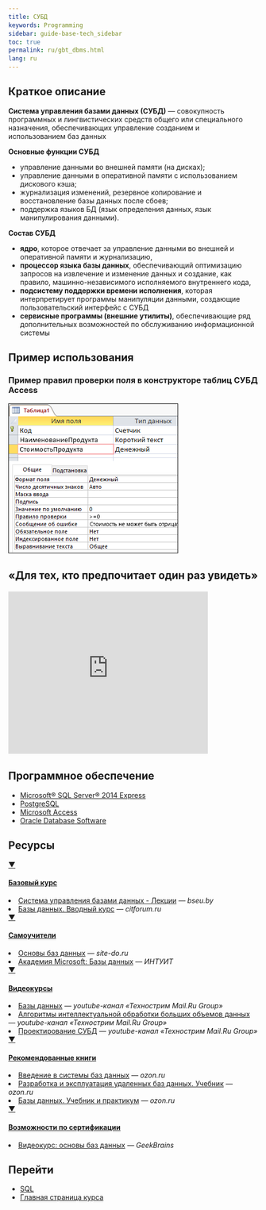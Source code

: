 ```yaml
---
title: СУБД
keywords: Programming
sidebar: guide-base-tech_sidebar
toc: true
permalink: ru/gbt_dbms.html
lang: ru
---
```


## Краткое описание

**Система управления базами данных (СУБД)** — совокупность программных и лингвистических средств общего или специального назначения, обеспечивающих управление созданием и использованием баз данных

**Основные функции СУБД**

* управление данными во внешней памяти (на дисках);
* управление данными в оперативной памяти с использованием дискового кэша;
* журнализация изменений, резервное копирование и восстановление базы данных после сбоев;
* поддержка языков БД (язык определения данных, язык манипулирования данными).

**Состав СУБД**

* **ядро**, которое отвечает за управление данными во внешней и оперативной памяти и журнализацию,
* **процессор языка базы данных**, обеспечивающий оптимизацию запросов на извлечение и изменение данных и создание, как правило, машинно-независимого исполняемого внутреннего кода,
* **подсистему поддержки времени исполнения**, которая интерпретирует программы манипуляции данными, создающие пользовательский интерфейс с СУБД
* **сервисные программы (внешние утилиты)**, обеспечивающие ряд дополнительных возможностей по обслуживанию информационной системы

##  Пример использования
### Пример правил проверки поля в конструкторе таблиц СУБД Access
![Access Example](/images/pages/guides/base-technologies/storage/accessExample.png)

## «Для тех, кто предпочитает один раз увидеть»

<div class="thumb-wrap" style="margin-top: 20px; margin-bottom: 20px">
    <iframe src="https://onedrive.live.com/embed?cid=2FB293CA43965F14&resid=2FB293CA43965F14%21119&authkey=ABwmyQ0j-OWjgPc&em=2" width="402" height="327" frameborder="0" scrolling="no"></iframe>
</div>

## Программное обеспечение

* [Microsoft® SQL Server® 2014 Express](https://www.microsoft.com/ru-ru/download/details.aspx?id=42299)
* [PostgreSQL](https://www.postgresql.org/download/)
* [Microsoft Access](https://products.office.com/ru-ru/access)
* [Oracle Database Software](http://www.oracle.com/technetwork/database/enterprise-edition/downloads/index.html)

##  Ресурсы

<div class="panel-group">
    <div class="panel panel-default">
        <div class="panel-heading">
            <a class="pull-right spoiler-push" data-toggle="collapse" href="#collapse1">&#9660;</a>
            <h4 class="panel-title">
                <a data-toggle="collapse" href="#collapse1">
                Базовый курс</a>
            </h4>
        </div>
        <div id="collapse1" class="panel-collapse collapse">
            <div class="panel-body">
                <div>
                    <li><a href="http://www.bseu.by/it/tohod/lekcii5.htm">Система управления базами данных - Лекции</a><i> — bseu.by</i></li>
                    <li><a href="http://citforum.ru/database/advanced_intro/">Базы данных. Вводный курс</a><i> — citforum.ru</i></li>
                </div>   
            </div>
        </div>
    </div>
</div>

<div class="panel-group">
    <div class="panel panel-default">
        <div class="panel-heading">
            <a class="pull-right spoiler-push" data-toggle="collapse" href="#collapse2">&#9660;</a>
            <h4 class="panel-title">
                <a data-toggle="collapse" href="#collapse2">
                Самоучители</a>
            </h4>
        </div>
        <div id="collapse2" class="panel-collapse collapse">
            <div class="panel-body">
                <div>
                    <li><a href="http://www.site-do.ru/db/db1.php">Основы баз данных</a><i> — site-do.ru</i></li>
                    <li><a href="http://www.intuit.ru/studies/courses/508/364/info">Академия Microsoft: Базы данных</a><i> — ИНТУИТ</i></li>
                </div>   
            </div>
        </div>
    </div>
</div>

<div class="panel-group">
    <div class="panel panel-default">
        <div class="panel-heading">
            <a class="pull-right spoiler-push" data-toggle="collapse" href="#collapse3">&#9660;</a>
            <h4 class="panel-title">
                <a data-toggle="collapse" href="#collapse3">
                Видеокурсы</a>
            </h4>
        </div>
        <div id="collapse3" class="panel-collapse collapse">
            <div class="panel-body">
                <div>
                    <li><a href="https://www.youtube.com/playlist?list=PLrCZzMib1e9r6c-j8aW1JuETSyCBp9iAg">Базы данных</a><i> — youtube-канал «Технострим Mail.Ru Group»</i></li>
                    <li><a href="https://www.youtube.com/playlist?list=PLrCZzMib1e9pyyrqknouMZbIPf4l3CwUP">Алгоритмы интеллектуальной обработки больших объемов данных</a><i> — youtube-канал «Технострим Mail.Ru Group»</i></li>
                    <li><a href="https://www.youtube.com/playlist?list=PLrCZzMib1e9pq_sbw7ZEcEU3Yyz1AvE--">Проектирование СУБД</a><i> — youtube-канал «Технострим Mail.Ru Group»</i></li>
                </div>   
            </div>
        </div>
    </div>
</div>

<div class="panel-group">
    <div class="panel panel-default">
        <div class="panel-heading">
            <a class="pull-right spoiler-push" data-toggle="collapse" href="#collapse4">&#9660;</a>
            <h4 class="panel-title">
                <a data-toggle="collapse" href="#collapse4">
                Рекомендованные книги</a>
            </h4>
        </div>
        <div id="collapse4" class="panel-collapse collapse">
            <div class="panel-body">
                <div>
                    <li><a href="http://www.ozon.ru/context/detail/id/136880774/">Введение в системы баз данных</a><i> — ozon.ru</i></li>
                    <li><a href="http://www.ozon.ru/context/detail/id/24955082/">Разработка и эксплуатация удаленных баз данных. Учебник</a><i> — ozon.ru</i></li>
                    <li><a href="http://www.ozon.ru/context/detail/id/138854275/">Базы данных. Учебник и практикум</a><i> — ozon.ru</i></li>
                </div>   
            </div>
        </div>
    </div>
</div>

<div class="panel-group">
    <div class="panel panel-default">
        <div class="panel-heading">
            <a class="pull-right spoiler-push" data-toggle="collapse" href="#collapse5">&#9660;</a>
            <h4 class="panel-title">
                <a data-toggle="collapse" href="#collapse5">
                Возможности по сертификации</a>
            </h4>
        </div>
        <div id="collapse5" class="panel-collapse collapse">
            <div class="panel-body">
                <div>
                    <li><a href="https://geekbrains.ru/courses/86">Видеокурс: основы баз данных</a><i> — GeekBrains</i></li>
                </div>   
            </div>
        </div>
    </div>
</div>

## Перейти

* [SQL](gbt_sql.html)
* [Главная страница курса](gbt_landing-page.html)
